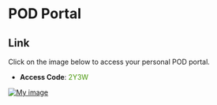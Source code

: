 # POD Portal

## Link
Click on the image below to access your personal POD portal.

- **Access Code**: <span style='color:#479608'>2Y3W</span>

<a href="https://security-portal.ace.aviatrixlab.com/ " target="_blank">

![My image](images/pod.png)
</a>